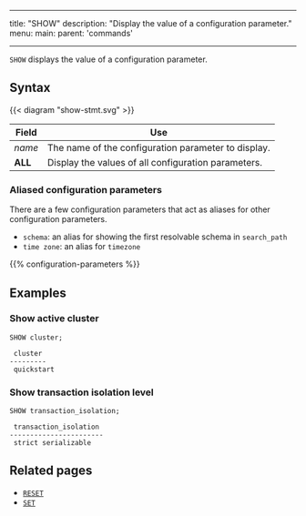 
---
title: "SHOW"
description: "Display the value of a configuration parameter."
menu:
  main:
    parent: 'commands'

---

`SHOW` displays the value of a configuration parameter.

## Syntax

{{< diagram "show-stmt.svg" >}}

Field                  | Use
-----------------------|-----
_name_                 | The name of the configuration parameter to display.
**ALL**                | Display the values of all configuration parameters.

### Aliased configuration parameters

There are a few configuration parameters that act as aliases for other
configuration parameters.

- `schema`: an alias for showing the first resolvable schema in `search_path`
- `time zone`: an alias for `timezone`

{{% configuration-parameters %}}

## Examples

### Show active cluster

```mzsql
SHOW cluster;
```
```
 cluster
---------
 quickstart
```

### Show transaction isolation level

```mzsql
SHOW transaction_isolation;
```
```
 transaction_isolation
-----------------------
 strict serializable
```

## Related pages

- [`RESET`](../reset)
- [`SET`](../set)
